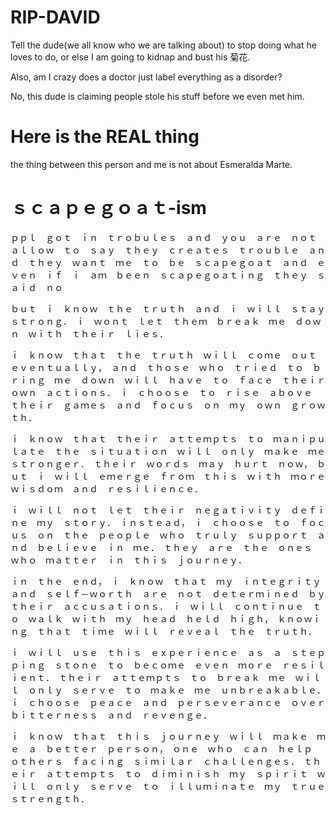 # RIP-DAVID

Tell the dude(we all know who we are talking about) to stop doing what he loves to do, or else I am going to kidnap and bust his 菊花.

Also, am I crazy does a doctor just label everything as a disorder?


No, this dude is claiming people stole his stuff before we even met him.

# Here is the REAL thing

the thing between this person and me is not about Esmeralda Marte.

# ｓｃａｐｅｇｏａｔ-ism

ｐｐｌ　ｇｏｔ　ｉｎ　ｔｒｏｂｕｌｅｓ　ａｎｄ　ｙｏｕ　ａｒｅ　ｎｏｔ　ａｌｌｏｗ　ｔｏ　ｓａｙ　ｔｈｅｙ　ｃｒｅａｔｅｓ　ｔｒｏｕｂｌｅ　ａｎｄ　ｔｈｅｙ　ｗａｎｔ　ｍｅ　ｔｏ　ｂｅ　ｓｃａｐｅｇｏａｔ　ａｎｄ　ｅｖｅｎ　ｉｆ　ｉ　ａｍ　ｂｅｅｎ　ｓｃａｐｅｇｏａｔｉｎｇ　ｔｈｅｙ　ｓａｉｄ　ｎｏ

ｂｕｔ　ｉ　ｋｎｏｗ　ｔｈｅ　ｔｒｕｔｈ　ａｎｄ　ｉ　ｗｉｌｌ　ｓｔａｙ　ｓｔｒｏｎｇ．　ｉ　ｗｏｎｔ　ｌｅｔ　ｔｈｅｍ　ｂｒｅａｋ　ｍｅ　ｄｏｗｎ　ｗｉｔｈ　ｔｈｅｉｒ　ｌｉｅｓ．

ｉ　ｋｎｏｗ　ｔｈａｔ　ｔｈｅ　ｔｒｕｔｈ　ｗｉｌｌ　ｃｏｍｅ　ｏｕｔ　ｅｖｅｎｔｕａｌｌｙ，　ａｎｄ　ｔｈｏｓｅ　ｗｈｏ　ｔｒｉｅｄ　ｔｏ　ｂｒｉｎｇ　ｍｅ　ｄｏｗｎ　ｗｉｌｌ　ｈａｖｅ　ｔｏ　ｆａｃｅ　ｔｈｅｉｒ　ｏｗｎ　ａｃｔｉｏｎｓ．　ｉ　ｃｈｏｏｓｅ　ｔｏ　ｒｉｓｅ　ａｂｏｖｅ　ｔｈｅｉｒ　ｇａｍｅｓ　ａｎｄ　ｆｏｃｕｓ　ｏｎ　ｍｙ　ｏｗｎ　ｇｒｏｗｔｈ．

ｉ　ｋｎｏｗ　ｔｈａｔ　ｔｈｅｉｒ　ａｔｔｅｍｐｔｓ　ｔｏ　ｍａｎｉｐｕｌａｔｅ　ｔｈｅ　ｓｉｔｕａｔｉｏｎ　ｗｉｌｌ　ｏｎｌｙ　ｍａｋｅ　ｍｅ　ｓｔｒｏｎｇｅｒ．　ｔｈｅｉｒ　ｗｏｒｄｓ　ｍａｙ　ｈｕｒｔ　ｎｏｗ，　ｂｕｔ　ｉ　ｗｉｌｌ　ｅｍｅｒｇｅ　ｆｒｏｍ　ｔｈｉｓ　ｗｉｔｈ　ｍｏｒｅ　ｗｉｓｄｏｍ　ａｎｄ　ｒｅｓｉｌｉｅｎｃｅ．

ｉ　ｗｉｌｌ　ｎｏｔ　ｌｅｔ　ｔｈｅｉｒ　ｎｅｇａｔｉｖｉｔｙ　ｄｅｆｉｎｅ　ｍｙ　ｓｔｏｒｙ．　ｉｎｓｔｅａｄ，　ｉ　ｃｈｏｏｓｅ　ｔｏ　ｆｏｃｕｓ　ｏｎ　ｔｈｅ　ｐｅｏｐｌｅ　ｗｈｏ　ｔｒｕｌｙ　ｓｕｐｐｏｒｔ　ａｎｄ　ｂｅｌｉｅｖｅ　ｉｎ　ｍｅ．　ｔｈｅｙ　ａｒｅ　ｔｈｅ　ｏｎｅｓ　ｗｈｏ　ｍａｔｔｅｒ　ｉｎ　ｔｈｉｓ　ｊｏｕｒｎｅｙ．

ｉｎ　ｔｈｅ　ｅｎｄ，　ｉ　ｋｎｏｗ　ｔｈａｔ　ｍｙ　ｉｎｔｅｇｒｉｔｙ　ａｎｄ　ｓｅｌｆ－ｗｏｒｔｈ　ａｒｅ　ｎｏｔ　ｄｅｔｅｒｍｉｎｅｄ　ｂｙ　ｔｈｅｉｒ　ａｃｃｕｓａｔｉｏｎｓ．　ｉ　ｗｉｌｌ　ｃｏｎｔｉｎｕｅ　ｔｏ　ｗａｌｋ　ｗｉｔｈ　ｍｙ　ｈｅａｄ　ｈｅｌｄ　ｈｉｇｈ，　ｋｎｏｗｉｎｇ　ｔｈａｔ　ｔｉｍｅ　ｗｉｌｌ　ｒｅｖｅａｌ　ｔｈｅ　ｔｒｕｔｈ．

ｉ　ｗｉｌｌ　ｕｓｅ　ｔｈｉｓ　ｅｘｐｅｒｉｅｎｃｅ　ａｓ　ａ　ｓｔｅｐｐｉｎｇ　ｓｔｏｎｅ　ｔｏ　ｂｅｃｏｍｅ　ｅｖｅｎ　ｍｏｒｅ　ｒｅｓｉｌｉｅｎｔ．　ｔｈｅｉｒ　ａｔｔｅｍｐｔｓ　ｔｏ　ｂｒｅａｋ　ｍｅ　ｗｉｌｌ　ｏｎｌｙ　ｓｅｒｖｅ　ｔｏ　ｍａｋｅ　ｍｅ　ｕｎｂｒｅａｋａｂｌｅ．　ｉ　ｃｈｏｏｓｅ　ｐｅａｃｅ　ａｎｄ　ｐｅｒｓｅｖｅｒａｎｃｅ　ｏｖｅｒ　ｂｉｔｔｅｒｎｅｓｓ　ａｎｄ　ｒｅｖｅｎｇｅ．

ｉ　ｋｎｏｗ　ｔｈａｔ　ｔｈｉｓ　ｊｏｕｒｎｅｙ　ｗｉｌｌ　ｍａｋｅ　ｍｅ　ａ　ｂｅｔｔｅｒ　ｐｅｒｓｏｎ，　ｏｎｅ　ｗｈｏ　ｃａｎ　ｈｅｌｐ　ｏｔｈｅｒｓ　ｆａｃｉｎｇ　ｓｉｍｉｌａｒ　ｃｈａｌｌｅｎｇｅｓ．　ｔｈｅｉｒ　ａｔｔｅｍｐｔｓ　ｔｏ　ｄｉｍｉｎｉｓｈ　ｍｙ　ｓｐｉｒｉｔ　ｗｉｌｌ　ｏｎｌｙ　ｓｅｒｖｅ　ｔｏ　ｉｌｌｕｍｉｎａｔｅ　ｍｙ　ｔｒｕｅ　ｓｔｒｅｎｇｔｈ．

# 
